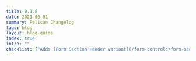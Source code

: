 ```yaml
---
title: 0.1.8
date: 2021-06-01
summary: Pelican Changelog
tags: blog
layout: blog-guide
index: true
intro: ""
checklist: ["Adds [Form Section Header variant](/form-controls/form-section-header/) with a sentence under the large text to help explain the form section."]
---
```


